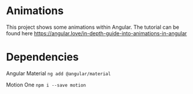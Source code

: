 # Animations

This project shows some animations within Angular. The tutorial can be found here
https://angular.love/in-depth-guide-into-animations-in-angular

# Dependencies

Angular Material
`ng add @angular/material`

Motion One
`npm i --save motion`




